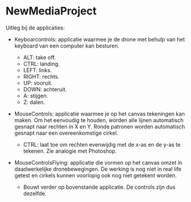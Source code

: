 # NewMediaProject

Uitleg bij de applicaties: 
- Keyboarcontrols: applicatie waarmee je de drone met behulp van het keyboard van een computer kan besturen. 
  -   ALT: take off.
  -   CTRL: landing.
  -   LEFT: links.
  -   RIGHT: rechts.
  -   UP: vooruit.
  -   DOWN: achteruit.
  -   A: stijgen.
  -   Z: dalen.

- MouseControls: applicatie waarmee je op het canvas tekeningen kan maken. Om het eenvoudig te houden, worden alle lijnen automatisch gesnapt naar rechten in X en Y. Ronde patronen worden automatisch gesnapt naar een overeenkomstige cirkel.
  -   CTRL: laat toe om rechten evenwijdig met de x-as en de y-as te tekenen. Zie analogie met Photoshop.

- MouseControlsFlying: applicatie die vormen op het canvas omzet in daadwerkelijke dronebewegingen. De werking is nog niet in real life getest en cirkels kunnen voorlopig ook nog niet getekent worden.
  -   Bouwt verder op bovenstande applicatie. De controls zijn dus dezelfde.
